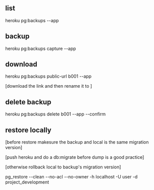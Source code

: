 ## list ##
heroku pg:backups --app <appname>

## backup ##
heroku pg:backups capture --app <appname>

## download ##
heroku pg:backups public-url b001 --app <appname>

[download the link and then rename it to <filename>]

## delete backup ##
heroku pg:backups delete b001 --app <appname> --confirm <appname>

## restore locally ##

[before restore makesure the backup and local is the same migration version]

[push heroku and do a db:migrate before dump is a good practice]

[otherwise rollback local to backup's migration version]

pg_restore --clean --no-acl --no-owner -h localhost -U user -d project_development <filename>